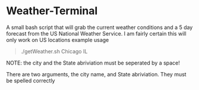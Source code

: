 # Weather-Terminal
A small bash script that will grab the current weather conditions and a 5 day forecast from the US National Weather Service.
I am fairly certain this will only work on US locations
example usage
> ./getWeather.sh Chicago IL

NOTE: the city and the State abriviation must be seperated by a space!

There are two arguments, the city name, and State abriviation.  They must be spelled correctly
